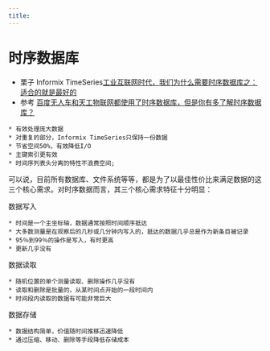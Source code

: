 ```yaml
---
title:
---
```

# 时序数据库 

* 栗子 Informix TimeSeries[工业互联网时代，我们为什么需要时序数据库之：适合的就是最好的](https://baijiahao.baidu.com/s?id=1625857888377870075&wfr=spider&for=pc)
* 参考 [百度无人车和天工物联网都使用了时序数据库，但是你有多了解时序数据库？](https://mp.weixin.qq.com/s?__biz=MzU1NDA4NjU2MA==&mid=2247486232&amp;idx=1&amp;sn=6563cfb8a316cddc7a8e56f58d173305&source=41#wechat_redirect)
```$xslt
* 有效处理庞大数据
* 对重复的部分，Informix TimeSeries只保持一份数据
* 节省空间50%，有效降低I/O
* 主键索引更有效
* 时间序列表头分离的特性不浪费空间;
```

可以说，目前所有数据库、文件系统等等，都是为了以最佳性价比来满足数据的这三个核心需求。对时序数据而言，其三个核心需求特征十分明显：


数据写入
```$xslt
* 时间是一个主坐标轴，数据通常按照时间顺序抵达
* 大多数测量是在观察后的几秒或几分钟内写入的，抵达的数据几乎总是作为新条目被记录
* 95％到99％的操作是写入，有时更高
* 更新几乎没有
```
数据读取

```$xslt
* 随机位置的单个测量读取、删除操作几乎没有
* 读取和删除是批量的，从某时间点开始的一段时间内
* 时间段内读取的数据有可能非常巨大
```

数据存储

```$xslt
* 数据结构简单，价值随时间推移迅速降低
* 通过压缩、移动、删除等手段降低存储成本
```
